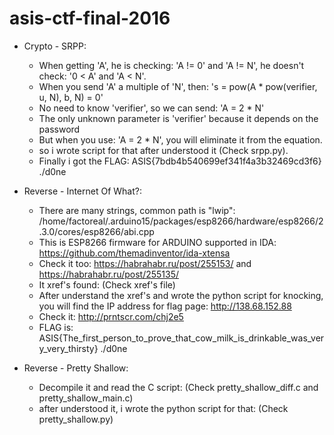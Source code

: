 # asis-ctf-final-2016

+ Crypto - SRPP:
  - When getting 'A', he is checking: 'A != 0' and 'A != N', he doesn't check: '0 < A' and 'A < N'.
  - When you send 'A' a multiple of 'N', then: 's = pow(A * pow(verifier, u, N), b, N) = 0'
  - No need to know 'verifier', so we can send: 'A = 2 * N'
  - The only unknown parameter is 'verifier' because it depends on the password
  - But when you use: 'A = 2 * N', you will eliminate it from the equation.
  - so i wrote script for that after understood it (Check srpp.py).
  - Finally i got the FLAG: ASIS{7bdb4b540699ef341f4a3b32469cd3f6}
./d0ne

+ Reverse - Internet Of What?:
  - There are many strings, common path is "lwip": /home/factoreal/.arduino15/packages/esp8266/hardware/esp8266/2.3.0/cores/esp8266/abi.cpp
  - This is ESP8266 firmware for ARDUINO supported in IDA: https://github.com/themadinventor/ida-xtensa
  - Check it too: https://habrahabr.ru/post/255153/ and https://habrahabr.ru/post/255135/
  - It xref's found: (Check xref's file)
  - After understand the xref's and wrote the python script for knocking, you will find the IP address for flag page:
    http://138.68.152.88
  - Check it: http://prntscr.com/chj2e5
  - FLAG is: ASIS{The_first_person_to_prove_that_cow_milk_is_drinkable_was_very_very_thirsty} 
./d0ne

+ Reverse - Pretty Shallow:
  - Decompile it and read the C script: (Check pretty_shallow_diff.c and pretty_shallow_main.c)
  - after understood it, i wrote the python script for that: (Check pretty_shallow.py)
